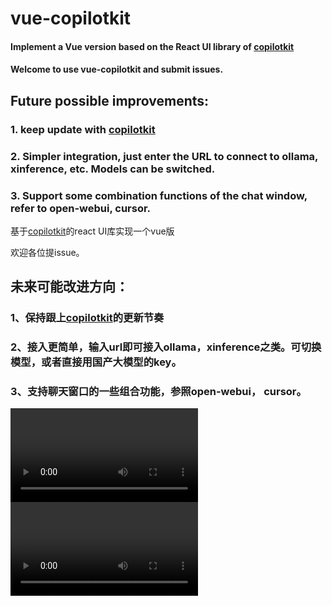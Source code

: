 # vue-copilotkit
#### Implement a Vue version based on the React UI library of [copilotkit](https://github.com/CopilotKit/CopilotKit)
#### Welcome to use vue-copilotkit and submit issues.
## Future possible improvements:
### 1. keep update with [copilotkit](https://github.com/CopilotKit/CopilotKit)
### 2. Simpler integration, just enter the URL to connect to ollama, xinference, etc. Models can be switched.
### 3. Support some combination functions of the chat window, refer to open-webui, cursor.

基于[copilotkit](https://github.com/CopilotKit/CopilotKit)的react UI库实现一个vue版

欢迎各位提issue。

## 未来可能改进方向：
### 1、保持跟上[copilotkit](https://github.com/CopilotKit/CopilotKit)的更新节奏
### 2、接入更简单，输入url即可接入ollama，xinference之类。可切换模型，或者直接用国产大模型的key。
### 3、支持聊天窗口的一些组合功能，参照open-webui， cursor。

![Video](https://github.com/fe-51shebao/.github/blob/bcc015dbed78f86121d13e9ba5cf2a35ef814541/demo1.mov)
![Video](https://github.com/fe-51shebao/.github/blob/bcc015dbed78f86121d13e9ba5cf2a35ef814541/demo3.mov)
